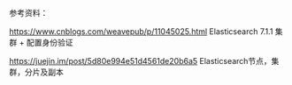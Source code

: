 参考资料：

https://www.cnblogs.com/weavepub/p/11045025.html   Elasticsearch 7.1.1 集群 + 配置身份验证

https://juejin.im/post/5d80e994e51d4561de20b6a5  Elasticsearch节点，集群，分片及副本
  
